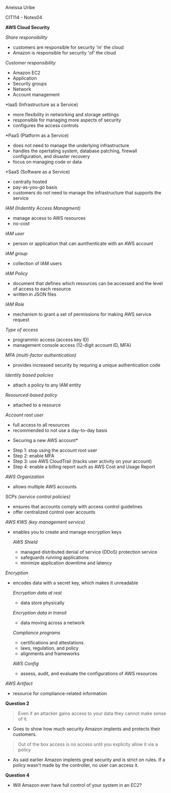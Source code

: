 Aneissa Uribe

CIT114 - Notes04

**AWS Cloud Security**

*Share responsibility*

- customers are responsible for security 'in' the cloud
- Amazon is responsible for security 'of' the cloud

*Customer responsibility*

- Amazon EC2
- Application
- Security groups
- Network
- Account management

*IaaS (Infrastructure as a Service)

- more flexibility in networking and storage settings
- responsible for managing more aspects of security
- configures the access controls

*PaaS (Platform as a Service)

- does not need to manage the underlying infrastructure
- handles the opertating system, database patching, firewall configuration, and disaster recovery
- focus on managing code or data

*SaaS (Software as a Service)

- centrally hosted
- pay-as-you-go basis
- customers do not need to manage the infrastructure that supports the service

*IAM (Indentity Access Managment)*

- manage access to AWS resources
- no-cost

*IAM user*

- person or application that can aunthenticate with an AWS account

*IAM group*

- collection of IAM users

*IAM Policy*

- document that defines which resources can be accessed and the level of access to each resource
- written in JSON files

*IAM Role*

- mechanism to grant a set of permissions for making AWS service request

*Type of access*

- programmic access (access key ID)
- management console access (12-digit account ID, MFA)

*MFA (multi-factor authentication)*

- provides increased security by requring a unique authentication code

*Identity based policies*

- attach a policy to any IAM entity

*Resourced-based policy*

- attached to a resource

*Account root user*

- full access to all resources
- recommended to not use a day-to-day basis

* Securing a new AWS account*

- Step 1: stop using the account root user
- Step 2: enable MFA
- Step 3: use AWS CloudTrail (tracks user activity on your account)
- Step 4: enable a billing report such as AWS Cost and Usage Report

*AWS Organization*

- allows multiple AWS accounts

*SCPs (service control policies)*

- ensures that accounts comply with access control guidelines
- offer centralized control over accounts

*AWS KWS (key management service)*

- enables you to create and manage encryption keys

  *AWS Shield*

  - managed distributed denial of service (DDoS) protection service
  - safeguards running applications
  - minimize application downtime and latency

*Encryption*

- encodes data with a secret key, which makes it unreadable
 
  *Encryption data at rest*

  - data store physically

  *Encryption data in transit*

  - data moving across a network
 
  *Compliance programs*

  - certifications and attestations
  - laws, regulation, and policy
  - alignments and frameworks

  *AWS Config*

  - assess, audit, and evaluate the configurations of AWS resources

 *AWS Artifact*

 - resource for compliance-related information


**Question 2**

> Even if an attacker gains access to your data they cannot make sense of it.

- Goes to show how much security Amazon implents and protects their customers.

> Out of the box access is no access until you explicity allow it via a policy

- As said earlier Amazon implents great security and is strict on rules. If a policy wasn't made by the controller, no user can access it.

**Question 4**
- Will Amazon ever have full control of your system in an EC2?
